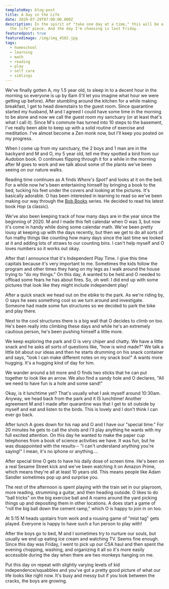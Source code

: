 ```yaml
---
templateKey: blog-post
title: A Day in the Life
date: 2020-07-29T07:00:00.000Z
description: In the spirit of "take one day at a time," this will be a "day in
  the life" piece. And the day I'm choosing is last Friday.
featuredpost: true
featuredimage: /img/img_4582.jpg
tags:
  - homeschool
  - learning
  - math
  - reading
  - play
  - self care
  - siblings
---
```



We've finally gotten A, my 1.5 year old, to sleep in to a decent hour in the morning so everyone is up by 6am (I'll let you imagine what hour we were getting up before). After stumbling around the kitchen for a while making breakfast, I get to head downstairs to the guest room. Since quarantine started my husband, M and I agreed I could have some time in the morning to be alone and now we call the guest room my sanctuary (or at least that's what I call it). Since M's commute has turned into 10 steps to the basement, I've really been able to keep up with a solid routine of exercise and meditation. I've almost become a Zen monk now, but I'll keep you posted on my progress.

When I come up from my sanctuary, the 2 boys and 1 man are in the backyard and M and O, my 5 year old, tell me they spotted a bird from our Audobon book. O continues flipping through it for a while in the morning after M goes to work and we talk about some of the plants we've been seeing on our nature walks.

Reading time continues as A finds *Where's Spot?* and looks at it on the bed. For a while now he's been entertaining himself by bringing a book to the bed, tucking his feet under the covers and looking at the pictures. It's basically adorable. O has been interested in learning to read so we've been making our way through the [Bob Books](https://bobbooks.com/) series. He decided to read his latest book *Hop* (a classic).

We've also been keeping track of how many days are in the year since the beginning of 2020. M and I made this felt calendar when O was 3, but now it's come in handy while doing some calendar math. We've been pretty lousy at keeping up with the days recently, but then we get to do all sorts of fun mathy things like counting how many days since the last time we looked at it and adding lots of straws to our counting bins. I can't help myself and O loves numbers so it works out okay.

After that I announce that it's Independent Play Time. I give this time capitals because it's very important to me. Sometimes the kids follow the program and other times they hang on my legs as I walk around the house trying to "do my things." On this day, A wanted to be held and O needed to offload some fears he has about fires. So, oh well. I did end up with some pictures that look like they might include independent play!

After a quick snack we head out on the ebike to [](https://en.wikipedia.org/wiki/Laurelhurst_Park)the park. As we're riding by, O says he sees something cool so we turn around and investigate. Someone had made some fun structures so we decided to park the bike and play there.

Next to the cool structures there is a big wall that O decides to climb on too. He's been really into climbing these days and while he's an extremely cautious person, he's been pushing himself a little more.

We keep exploring the park and O is very chiper and chatty. We have a little snack and he asks all sorts of questions like, "how is wind made?" We talk a little bit about our ideas and then he starts drumming on his snack container and says, "look I can make different notes on my snack box!" A wants more hugging. It's a hugging kind of day for him.

We wander around a bit more and O finds two sticks that he can put together to look like an arrow. We also find a sandy hole and O declares, "All we need to have fun is a hole and some sand!"

Okay, is it lunchtime yet? That's usually what I ask myself around 10:30am. Anyway, we head back from the park and it IS lunchtime! Another agreement M and I made after quarantine was that I get to sit outside by myself and eat and listen to the birds. This is lovely and I don't think I can ever go back.

After lunch A goes down for his nap and O and I have our "special time." For 20 minutes he gets to call the shots and I'll play anything he wants with my full excited attention. On this day he wanted to make the paper cup telephones from a book of science activities we have. It was fun, but he was disappointed with the results-- "I can't understand anything you're saying!" I mean, it's no iphone or anything....

After special time O gets to have his daily dose of screen time. He's been on a real Sesame Street kick and we've been watching it on Amazon Prime, which means they're all at least 10 years old. This means people like Adam Sandler sometimes pop up and surprise you.

The rest of the afternoon is spent playing with the train set in our playroom, more reading, strumming a guitar, and then heading outside. O likes to do "ball tricks" on the big exercise ball and A roams around the yard picking things up and depositing them in other locations. A does start a game of "roll the big ball down the cement ramp," which O is happy to join in on too.

At 5:15 M heads upstairs from work and a rousing game of "mist tag" gets played. Everyone is happy to have such a fun person to play with!

After the boys go to bed, M and I sometimes try to nurture our souls, but usually we end up eating ice cream and watching TV. Seems fine enough. Since this day was Friday, I went to pick up our CSA haul and then spent the evening chopping, washing, and organizing it all so it's more easily accessible during the day when there are two monkeys hanging on me.

Put this day on repeat with slightly varying levels of kid independence/squabbles and you've got a pretty good picture of what our life looks like right now. It's busy and messy but if you look between the cracks, the boys are growing.